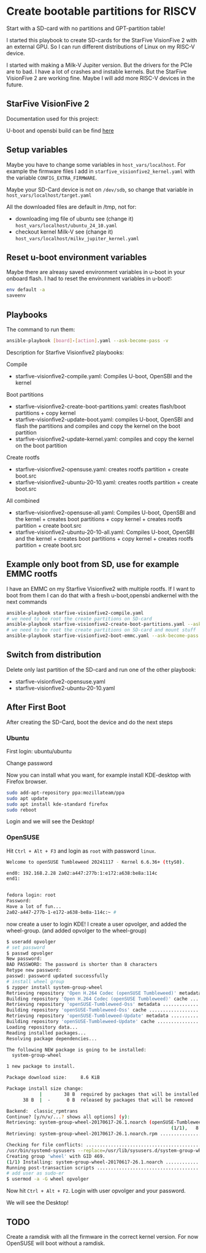 # Create bootable partitions for RISCV

Start with a SD-card with no partitions and GPT-partition table!

I started this playbook to create SD-cards for the StarFive VisionFive 2 with an external GPU.
So I can run different distributions of Linux on my RISC-V device.

I started with making a Milk-V Jupiter version. But the drivers for the PCIe are to bad. I have a lot of crashes and instable kernels. But the StarFive VisionFive 2 are working fine. Maybe I will add more RISC-V devices in the future.

## StarFive VisionFive 2

Documentation used for this project:

U-boot and opensbi build can be find [here](https://github.com/u-boot/u-boot/blob/master/doc/board/starfive/visionfive2.rst)

## Setup variables

Maybe you have to change some variables in `host_vars/localhost`. For example the firmware files I add in `starfive_visionfive2_kernel.yaml` with the variable `CONFIG_EXTRA_FIRMWARE`.

Maybe your SD-Card device is not on `/dev/sdb`, so change that variable in `host_vars/localhost/target.yaml`

All the downloaded files are default in /tmp, not for:

- downloading img file of ubuntu see (change it) `host_vars/localhost/ubuntu_24_10.yaml`
- checkout kernel Milk-V see (change it) `host_vars/localhost/milkv_jupiter_kernel.yaml`

## Reset u-boot environment variables

Maybe there are alreasy saved environment variables in u-boot in your onboard flash. I had to reset the environment variables in u-boot!:

```bash
env default -a
saveenv
```

## Playbooks

The command to run them:

```bash
ansible-playbook [board]-[action].yaml --ask-become-pass -v 
```

Description for Starfive Visionfive2 playbooks:

Compile

- starfive-visionfive2-compile.yaml: Compiles U-boot, OpenSBI and the kernel

Boot partitions

- starfive-visionfive2-create-boot-partitions.yaml: creates flash/boot partitions + copy kernel
- starfive-visionfive2-update-boot.yaml: compiles U-boot, OpenSBI and flash the partitions and compiles and copy the kernel on the boot partition
- starfive-visionfive2-update-kernel.yaml: compiles and copy the kernel on the boot partition

Create rootfs

- starfive-visionfive2-opensuse.yaml: creates rootfs partition + create boot.src
- starfive-visionfive2-ubuntu-20-10.yaml: creates rootfs partition + create boot.src

All combined

- starfive-visionfive2-opensuse-all.yaml: Compiles U-boot, OpenSBI and the kernel + creates boot partitions + copy kernel + creates rootfs partition + create boot.src
- starfive-visionfive2-ubuntu-20-10-all.yaml: Compiles U-boot, OpenSBI and the kernel + creates boot partitions + copy kernel + creates rootfs partition + create boot.src

## Example only boot from SD, use for example EMMC rootfs

I have an EMMC on my Starfive Visionfive2 with multiple rootfs. If I want to boot from them I can do that with a fresh u-boot,opensbi andkernel with the next commands

```bash
ansible-playbook starfive-visionfive2-compile.yaml
# we need to be root the create partitions on SD-card
ansible-playbook starfive-visionfive2-create-boot-partitions.yaml --ask-become-pass -v
# we need to be root the create partitions on SD-card and mount stuff
ansible-playbook starfive-visionfive2-boot-emmc.yaml --ask-become-pass -v
```

## Switch from distribution

Delete only last partition of the SD-card and run one of the other playbook:

- starfive-visionfive2-opensuse.yaml
- starfive-visionfive2-ubuntu-20-10.yaml

## After First Boot

After creating the SD-Card, boot the device and do the next steps

### Ubuntu

First login: ubuntu/ubuntu

Change password

Now you can install what you want, for example install KDE-desktop with Firefox browser.

```bash
sudo add-apt-repository ppa:mozillateam/ppa
sudo apt update
sudo apt install kde-standard firefox
sudo reboot
```

Login and we will see the Desktop!

### OpenSUSE

Hit `Ctrl + Alt + F3` and login as `root` with password `linux`.

```bash
Welcome to openSUSE Tumbleweed 20241117 - Kernel 6.6.36+ (ttyS0).

end0: 192.168.2.28 2a02:a447:277b:1:e172:a638:be8a:114c
end1:  


fedora login: root
Password: 
Have a lot of fun...
2a02-a447-277b-1-e172-a638-be8a-114c:~ #
```

now create a user to login KDE! I create a user opvolger, and added the wheel-group. (and added opvolger to the wheel-group)

```bash
$ useradd opvolger
# set password
$ passwd opvolger
New password: 
BAD PASSWORD: The password is shorter than 8 characters
Retype new password: 
passwd: password updated successfully
# install wheel group
$ zypper install system-group-wheel
Retrieving repository 'Open H.264 Codec (openSUSE Tumbleweed)' metadata ..[done]
Building repository 'Open H.264 Codec (openSUSE Tumbleweed)' cache .......[done]
Retrieving repository 'openSUSE-Tumbleweed-Oss' metadata .................[done]
Building repository 'openSUSE-Tumbleweed-Oss' cache ......................[done]
Retrieving repository 'openSUSE-Tumbleweed-Update' metadata ..............[done]
Building repository 'openSUSE-Tumbleweed-Update' cache ...................[done]
Loading repository data...
Reading installed packages...
Resolving package dependencies...

The following NEW package is going to be installed:
  system-group-wheel

1 new package to install.

Package download size:     8.6 KiB

Package install size change:
            |        38 B  required by packages that will be installed
      38 B  |  -      0 B  released by packages that will be removed

Backend:  classic_rpmtrans
Continue? [y/n/v/...? shows all options] (y): 
Retrieving: system-group-wheel-20170617-26.1.noarch (openSUSE-Tumbleweed-Oss)
                                                            (1/1),   8.6 KiB
Retrieving: system-group-wheel-20170617-26.1.noarch.rpm ..................[done]

Checking for file conflicts: .............................................[done]
/usr/bin/systemd-sysusers --replace=/usr/lib/sysusers.d/system-group-wheel.conf -
Creating group 'wheel' with GID 469.
(1/1) Installing: system-group-wheel-20170617-26.1.noarch ................[done]
Running post-transaction scripts .........................................[done]
# add user as sudo-er
$ usermod -a -G wheel opvolger
```

Now hit `Ctrl + Alt + F2`. Login with user opvolger and your password.

We will see the Desktop!

## TODO

Create a ramdisk with all the firmware in the correct kernel version.
For now OpenSUSE will boot without a ramdisk.
